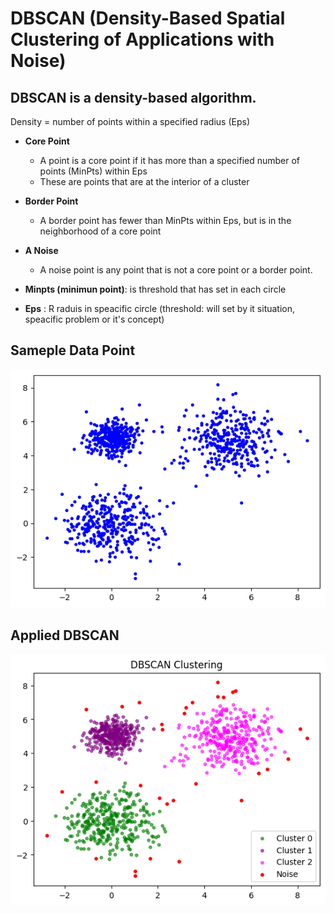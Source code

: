 # DBSCAN (Density-Based Spatial Clustering of Applications with Noise)
## DBSCAN is a density-based algorithm.
Density = number of points within a specified radius (Eps)

- **Core Point**
     - A point is a core point if it has more than a specified number of points (MinPts) within Eps
     - These are points that are at the interior of a cluster

- **Border Point**
     - A border point has fewer than MinPts within Eps, but is in the neighborhood of a core point

- **A Noise**
     - A noise point is any point that is not a core point or a border point.


- **Minpts (minimun point)**: is threshold that has set in each circle
- **Eps** : R raduis in speacific circle (threshold: will set by it situation, speacific problem or it's concept)

## Sameple Data Point
![Alt text](sample-data-points.png)

## Applied DBSCAN
![alt text](applied-DBSCAN.png)
